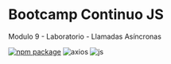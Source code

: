 # Bootcamp Continuo JS

Modulo 9 - Laboratorio - Llamadas Asíncronas

[![npm package](https://img.shields.io/npm/v/parcel.svg)](https://www.npmjs.com/package/parcel)
![axios](https://img.shields.io/badge/axios-axios-orange.svg)
![js](https://img.shields.io/badge/javascript-vanilla-yellow.svg)
